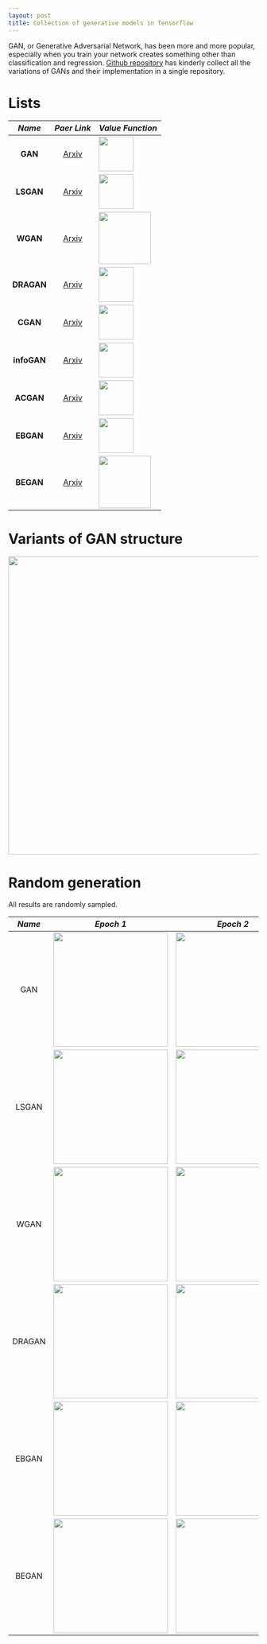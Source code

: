 ```yaml
---
layout: post
title: Collection of generative models in Tensorflow
---
```


GAN, or Generative Adversarial Network, has been more and more popular, especially when you train your network creates something other than classification and regression. [Github repository](https://github.com/hwalsuklee/tensorflow-generative-model-collections) has kinderly collect all the variations of GANs and their implementation in a single repository.

# Lists  

*Name* | *Paer Link* | *Value Function*
:---: | :---: | :--- |
**GAN** | [Arxiv](https://arxiv.org/abs/1406.2661) | <img src = 'https://github.com/hwalsuklee/tensorflow-generative-model-collections/blob/master/assets/equations/GAN.png' height = '70px'>
**LSGAN**| [Arxiv](https://arxiv.org/abs/1611.04076) | <img src = 'https://github.com/hwalsuklee/tensorflow-generative-model-collections/blob/master/assets/equations/LSGAN.png' height = '70px'>
**WGAN**| [Arxiv](https://arxiv.org/abs/1701.07875) | <img src = 'https://github.com/hwalsuklee/tensorflow-generative-model-collections/blob/master/assets/equations/WGAN.png' height = '105px'>
**DRAGAN**| [Arxiv](https://arxiv.org/abs/1705.07215) | <img src = 'https://github.com/hwalsuklee/tensorflow-generative-model-collections/blob/master/assets/equations/DRAGAN.png' height = '70px'>
**CGAN**| [Arxiv](https://arxiv.org/abs/1411.1784) | <img src = 'https://github.com/hwalsuklee/tensorflow-generative-model-collections/blob/master/assets/equations/CGAN.png' height = '70px'>
**infoGAN**| [Arxiv](https://arxiv.org/abs/1606.03657) | <img src = 'https://github.com/hwalsuklee/tensorflow-generative-model-collections/blob/master/assets/equations/infoGAN.png' height = '70px'>
**ACGAN**| [Arxiv](https://arxiv.org/abs/1610.09585) | <img src = 'https://github.com/hwalsuklee/tensorflow-generative-model-collections/blob/master/assets/equations/ACGAN.png' height = '70px'>
**EBGAN**| [Arxiv](https://arxiv.org/abs/1609.03126) | <img src = 'https://github.com/hwalsuklee/tensorflow-generative-model-collections/blob/master/assets/equations/EBGAN.png' height = '70px'>
**BEGAN**| [Arxiv](https://arxiv.org/abs/1702.08431) | <img src = 'https://github.com/hwalsuklee/tensorflow-generative-model-collections/blob/master/assets/equations/BEGAN.png' height = '105px'>  

# Variants of GAN structure
<img src = 'assets/etc/GAN_structure.png' height = '600px'>

# Random generation
All results are randomly sampled.

*Name* | *Epoch 1* | *Epoch 2* | *Epoch 10*
:---: | :---: | :---: | :---: |
GAN | <img src = 'https://github.com/hwalsuklee/tensorflow-generative-model-collections/blob/master/assets/mnist_results/random_generation/GAN_epoch000_test_all_classes.png' height = '230px'> | <img src = 'https://github.com/hwalsuklee/tensorflow-generative-model-collections/blob/master/assets/mnist_results/random_generation/GAN_epoch001_test_all_classes.png' height = '230px'> | <img src = 'https://github.com/hwalsuklee/tensorflow-generative-model-collections/blob/master/assets/mnist_results/random_generation/GAN_epoch009_test_all_classes.png' height = '230px'>
LSGAN | <img src = 'https://github.com/hwalsuklee/tensorflow-generative-model-collections/blob/master/assets/mnist_results/random_generation/LSGAN_epoch000_test_all_classes.png' height = '230px'> | <img src = 'https://github.com/hwalsuklee/tensorflow-generative-model-collections/blob/master/assets/mnist_results/random_generation/LSGAN_epoch001_test_all_classes.png' height = '230px'> | <img src = 'https://github.com/hwalsuklee/tensorflow-generative-model-collections/blob/master/assets/mnist_results/random_generation/LSGAN_epoch009_test_all_classes.png' height = '230px'>
WGAN | <img src = 'https://github.com/hwalsuklee/tensorflow-generative-model-collections/blob/master/assets/mnist_results/random_generation/WGAN_epoch000_test_all_classes.png' height = '230px'> | <img src = 'https://github.com/hwalsuklee/tensorflow-generative-model-collections/blob/master/assets/mnist_results/random_generation/WGAN_epoch001_test_all_classes.png' height = '230px'> | <img src = 'https://github.com/hwalsuklee/tensorflow-generative-model-collections/blob/master/assets/mnist_results/random_generation/WGAN_epoch009_test_all_classes.png' height = '230px'>
DRAGAN | <img src = 'https://github.com/hwalsuklee/tensorflow-generative-model-collections/blob/master/assets/mnist_results/random_generation/DRAGAN_epoch000_test_all_classes.png' height = '230px'> | <img src = 'https://github.com/hwalsuklee/tensorflow-generative-model-collections/blob/master/assets/mnist_results/random_generation/DRAGAN_epoch001_test_all_classes.png' height = '230px'> | <img src = 'https://github.com/hwalsuklee/tensorflow-generative-model-collections/blob/master/assets/mnist_results/random_generation/DRAGAN_epoch009_test_all_classes.png' height = '230px'>
EBGAN | <img src = 'https://github.com/hwalsuklee/tensorflow-generative-model-collections/blob/master/assets/mnist_results/random_generation/EBGAN_epoch000_test_all_classes.png' height = '230px'> | <img src = 'https://github.com/hwalsuklee/tensorflow-generative-model-collections/blob/master/assets/mnist_results/random_generation/EBGAN_epoch001_test_all_classes.png' height = '230px'> | <img src = 'https://github.com/hwalsuklee/tensorflow-generative-model-collections/blob/master/assets/mnist_results/random_generation/EBGAN_epoch009_test_all_classes.png' height = '230px'>
BEGAN | <img src = 'https://github.com/hwalsuklee/tensorflow-generative-model-collections/blob/master/assets/mnist_results/random_generation/BEGAN_epoch000_test_all_classes.png' height = '230px'> | <img src = 'https://github.com/hwalsuklee/tensorflow-generative-model-collections/blob/master/assets/mnist_results/random_generation/BEGAN_epoch001_test_all_classes.png' height = '230px'> | <img src = 'https://github.com/hwalsuklee/tensorflow-generative-model-collections/blob/master/assets/mnist_results/random_generation/BEGAN_epoch009_test_all_classes.png' height = '230px'>
